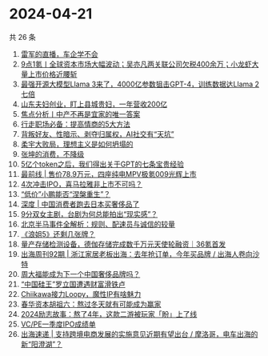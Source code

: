 # 2024-04-21

共 26 条

<!-- BEGIN 36KR -->
<!-- 最后更新时间 2024-04-21 04:01:10 +0800 -->
1. [雷军的直播，车企学不会](https://36kr.com/p/2740499055986436)
1. [9点1氪丨全球资本市场大幅波动；吴亦凡两关联公司欠税400余万；小龙虾大量上市价格近腰斩](https://36kr.com/p/2741047308642568)
1. [最强开源大模型Llama 3来了，4000亿参数狙击GPT-4，训练数据达Llama 2七倍](https://36kr.com/p/2740503830751748)
1. [山东夫妇创业，盯上县城贵妇，一年营收200亿](https://36kr.com/p/2740336472861187)
1. [焦点分析丨中产不再是宜家的唯一答案](https://36kr.com/p/2738641337526534)
1. [行走职场必备：提高情商的5大方法](https://36kr.com/p/2194791515801481)
1. [背叛好友、性暗示、剥夺归属权，AI社交有“天坑”](https://36kr.com/p/2741229296724226)
1. [柔宇大败局，理想主义是如何坍塌的](https://36kr.com/p/2741238577441024)
1. [张坤的消费，不降级](https://36kr.com/p/2741244933236992)
1. [5亿个token之后，我们得出关于GPT的七条宝贵经验](https://36kr.com/p/2741165244147975)
1. [最前线 | 售价78.9万元，四座纯电MPV极氪009光辉上市](https://36kr.com/p/2741180518050310)
1. [4次冲击IPO，喜马拉雅非上市不可吗？](https://36kr.com/p/2741257667389960)
1. [“低价”小鹏能否“涅槃重生”？](https://36kr.com/p/2741183567571201)
1. [深度 | 中国消费者跑去日本买奢侈品了](https://36kr.com/p/2741177013348869)
1. [9分双女主剧，台剧为何总能拍出“现实感”？](https://36kr.com/p/2740381557729543)
1. [北京半马事件全解析：规则、配速员与诚信的较量](https://36kr.com/p/2740483284625920)
1. [《浪姐5》还剩几张牌？](https://36kr.com/p/2740380810652162)
1. [量产存储检测设备，德伽存储完成数千万元天使轮融资｜36氪首发](https://36kr.com/p/2740226034837764)
1. [出海周刊92期 | 浙江家居老板出海：去年抢订单，今年买品牌 / 出海人卷向沙特](https://36kr.com/p/2740195531811072)
1. [周大福能成为下一个中国奢侈品牌吗？](https://36kr.com/p/2741166992861703)
1. [“中国硅王”罗立国遭遇财富滑铁卢](https://36kr.com/p/2740528720611076)
1. [Chiikawa接力Loopy，魔性IP有啥魅力](https://36kr.com/p/2741250989189637)
1. [春华资本胡祖六：熬过冬天就有可能成为赢家](https://36kr.com/p/2741163038206470)
1. [2024励志故事：熬了4年，这款二游被玩家「盼」上了线](https://36kr.com/p/2740385777559812)
1. [VC/PE一季度IPO成绩单](https://36kr.com/p/2741075768846855)
1. [出海速递 | 支持跨境电商发展的实施意见近期有望出台 / 摩洛哥，电车出海的新“阳澄湖”？](https://36kr.com/p/2740202216909059)
<!-- END 36KR -->